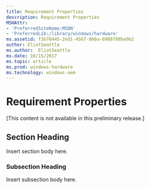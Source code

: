 ```yaml
---
title: Requirement Properties
description: Requirement Properties
MSHAttr:
- 'PreferredSiteName:MSDN'
- 'PreferredLib:/library/windows/hardware'
ms.assetid: f3b70445-2ed1-4567-866a-6988788be9b2
author: EliotSeattle
ms.author:  EliotSeattle
ms.date: 10/15/2017
ms.topic: article
ms.prod: windows-hardware
ms.technology: windows-oem
---
```


# Requirement Properties


\[This content is not available in this preliminary release.\]

## <span id="Section_Heading"></span><span id="section_heading"></span><span id="SECTION_HEADING"></span>Section Heading


Insert section body here.

### <span id="Subsection_Heading"></span><span id="subsection_heading"></span><span id="SUBSECTION_HEADING"></span>Subsection Heading

Insert subsection body here.

 

 






